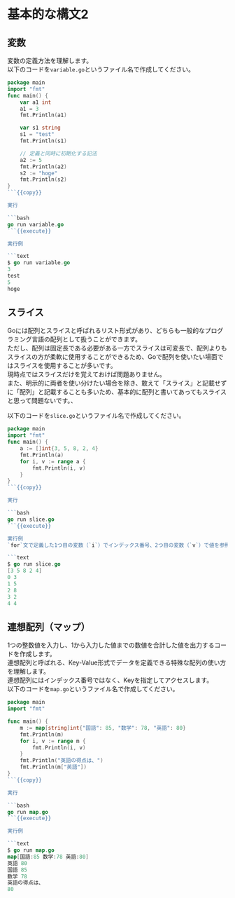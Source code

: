 # 基本的な構文2

## 変数

変数の定義方法を理解します。  
以下のコードを`variable.go`というファイル名で作成してください。

```go
package main
import "fmt"
func main() {
	var a1 int
	a1 = 3
	fmt.Println(a1)

	var s1 string
	s1 = "test"
	fmt.Println(s1)

	// 定義と同時に初期化する記法
	a2 := 5
	fmt.Println(a2)
	s2 := "hoge"
	fmt.Println(s2)
}
```{{copy}}

実行

```bash
go run variable.go
```{{execute}}

実行例

```text
$ go run variable.go
3
test
5
hoge
```

## スライス

Goには配列とスライスと呼ばれるリスト形式があり、どちらも一般的なプログラミング言語の配列として扱うことができます。  
ただし、配列は固定長である必要がある一方でスライスは可変長で、配列よりもスライスの方が柔軟に使用することができるため、Goで配列を使いたい場面ではスライスを使用することが多いです。  
現時点ではスライスだけを覚えておけば問題ありません。  
また、明示的に両者を使い分けたい場合を除き、敢えて「スライス」と記載せずに「配列」と記載することも多いため、基本的に配列と書いてあってもスライスと思って問題ないです。、

以下のコードを`slice.go`というファイル名で作成してください。

```go
package main
import "fmt"
func main() {
	a := []int{3, 5, 8, 2, 4}
	fmt.Println(a)
	for i, v := range a {
		fmt.Println(i, v)
	}
}
```{{copy}}

実行

```bash
go run slice.go
```{{execute}}

実行例  
`for`文で定義した1つ目の変数（`i`）でインデックス番号、2つ目の変数（`v`）で値を参照できます。

```text
$ go run slice.go
[3 5 8 2 4]
0 3
1 5
2 8
3 2
4 4
```

## 連想配列（マップ）

1つの整数値を入力し、1から入力した値までの数値を合計した値を出力するコードを作成します。  
連想配列と呼ばれる、Key-Value形式でデータを定義できる特殊な配列の使い方を理解します。  
連想配列にはインデックス番号ではなく、Keyを指定してアクセスします。  
以下のコードを`map.go`というファイル名で作成してください。

```go
package main
import "fmt"

func main() {
	m := map[string]int{"国語": 85, "数学": 78, "英語": 80}
	fmt.Println(m)
	for i, v := range m {
		fmt.Println(i, v)
	}
	fmt.Println("英語の得点は、")
	fmt.Println(m["英語"])
}
```{{copy}}

実行

```bash
go run map.go
```{{execute}}

実行例

```text
$ go run map.go
map[国語:85 数学:78 英語:80]
英語 80
国語 85
数学 78
英語の得点は、
80
```
